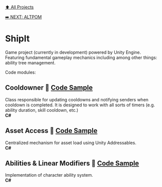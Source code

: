 [:arrow_up: All Projects](/README.md)

[:arrow_right: NEXT: ALTPOM](/PROJECTS/ALTPOM/ALTPOM.md)

# ShipIt
Game project (currently in development) powered by Unity Engine. Featuring fundamental gameplay mechanics including among other things: ability tree management.

Code modules:

## Cooldowner :link: [Code Sample](/PROJECTS/SHIPIT/MODULES/COOLDOWNER.md)
Class responsible for updating cooldowns and notifying senders when cooldown is completed. It is designed to work with all sorts of timers (e.g. ability duration, skill cooldown, etc.)\
**C#**

## Asset Access :link: [Code Sample](/PROJECTS/SHIPIT/MODULES/ASSETACCESS.md)
Centralized mechanism for asset load using Unity Addressables.\
**C#**


## Abilities & Linear Modifiers :link: [Code Sample](/README.md)
Implementation of character ability system.\
**C#**

